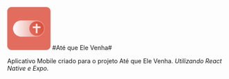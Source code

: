 <img src="https://github.com/JohnnyBoySou/atequeelevenha/blob/master/assets/icon.png" width="100px" height="100px"/>
#Até que Ele Venha#

Aplicativo Mobile criado para o projeto Até que Ele Venha.
_Utilizando React Native e Expo._
